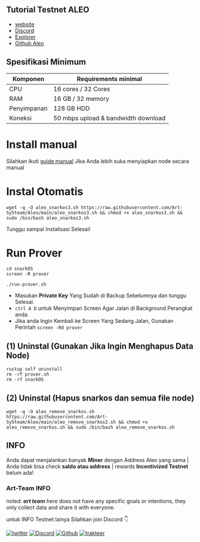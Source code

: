 
## Tutorial Testnet ALEO

- [website](https://www.aleo.org/) 
- [Discord](https://discord.gg/V293FjpWea) 
- [Explorer](https://explorer.hamp.app/)            
- [Github Aleo](https://github.com/AleoHQ/snarkOS#3a-run-an-aleo-client-node) 


## Spesifikasi Minimum
| Komponen  | Requirements minimal               |
|-----------|---------------------               |
|CPU        |16 cores / 32 Cores                 |
|RAM        |16 GB / 32 memory                   |
|Penyimpanan|128 GB HDD                          |
|Koneksi    |50 mbps upload & bandwidth download |

# Install manual

Silahkan ikuti [guide manual](https://github.com/AleoHQ/snarkOS) Jika Anda lebih suka menyiapkan node secara manual

# Instal Otomatis 


```
wget -q -O aleo_snarkos3.sh https://raw.githubusercontent.com/Art-Sy5team/Aleo/main/aleo_snarkos3.sh && chmod +x aleo_snarkos3.sh && sudo /bin/bash aleo_snarkos3.sh
```

Tunggu sampai Instalisasi Selesai!

# Run Prover

```
cd snarkOS
screen -R prover
```

```
./run-prover.sh
```
- Masukan **Private Key** Yang Sudah di Backup Sebelumnya dan tunggu Selesai. 
- `ctrl A D` untuk Menyimpan Screen Agar Jalan di Background Perangkat anda.
- Jika anda Ingin Kembali ke Screen Yang Sedang Jalan, Gunakan Perintah `screen -Rd prover`

## (1) Uninstal (Gunakan Jika Ingin Menghapus Data Node)

```
rustup self uninstall
rm -rf prover.sh
rm -rf snarkOS
```

## (2) Uninstal (Hapus snarkos dan semua file node)

```
wget -q -O aleo_remove_snarkos.sh https://raw.githubusercontent.com/Art-Sy5team/Aleo/main/aleo_remove_snarkos2.sh && chmod +x aleo_remove_snarkos.sh && sudo /bin/bash aleo_remove_snarkos.sh
```

## INFO
Anda dapat menjalankan banyak **Miner** dengan Address Aleo yang sama | Anda tidak bisa check **saldo atau address** | rewards **Incentivized Testnet** belum ada!

### Art-Team INFO
noted: ***art team*** here does not have any specific goals or intentions, they only collect data and share it with everyone.

untuk INFO Testnet lainya Silahkan join Discord 👇

[![twitter](https://img.shields.io/badge/twitter-1DA1F2?style=for-the-badge&logo=twitter&logoColor=white)](https://twitter.com/ArtSy5team)
[![Discord](https://img.shields.io/badge/discord-7289d9?style=for-the-badge&logo=discord&logoColor=white)](https://discord.gg/EAKEdZU6c8)
[![Github](https://img.shields.io/badge/GitHub-171515?style=for-the-badge&logo=GitHub&logoColor=white)](https://github.com/Art-Sy5team)
[![trakteer](https://img.shields.io/badge/trakteer.id-e31e1e?style=for-the-badge&logo=ko-fi&logoColor=white)](https://trakteer.id/Art-Sy5team/tip)
